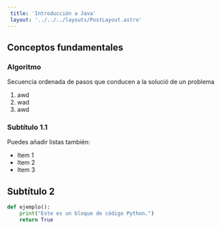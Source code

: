 ```yaml
---
 title: 'Introducción a Java'
 layout: '../../../layouts/PostLayout.astro'
---
```


## Conceptos fundamentales

### Algoritmo
Secuencia ordenada de pasos que conducen a la solució de un problema
1. awd
2. wad
3. awd
### Subtítulo 1.1

Puedes añadir listas también:
- Item 1
- Item 2
- Item 3

## Subtítulo 2

```python
def ejemplo():
    print("Este es un bloque de código Python.")
    return True
```